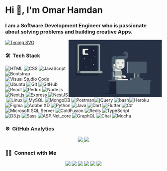 <h1 align="left">Hi 👋, I'm Omar Hamdan</h1>
<h3 align="left">I am a Software Development Engineer who is passionate about solving problems and building creative  Apps.</h3>

[![Typing SVG](https://readme-typing-svg.herokuapp.com?lines=Full+Stack+Developer+;Software+Developer;Always+learning+new+things)](https://git.io/typing-svg)
<img alt="Night Coding" src="https://raw.githubusercontent.com/AVS1508/AVS1508/master/assets/Night-Coding.gif" align="right"/>

### 🛠 &nbsp;Tech Stack

![HTML](https://img.shields.io/badge/-HTML-05122A?style=flat&logo=HTML5)&nbsp;![CSS](https://img.shields.io/badge/-CSS-05122A?style=flat&logo=CSS3&logoColor=1572B6)&nbsp;![JavaScript](https://img.shields.io/badge/-JavaScript-05122A?style=flat&logo=javascript)&nbsp;
![Bootstrap](https://img.shields.io/badge/-Bootstrap-05122A?style=flat&logo=bootstrap&logoColor=563D7C)![Visual Studio Code](https://img.shields.io/badge/-Visual%20Studio%20Code-05122A?style=flat&logo=visual-studio-code&logoColor=007ACC)&nbsp;![Ubuntu](https://img.shields.io/badge/-Ubuntu-05122A?style=flat&logo=Ubuntu&logoColor=E95420 )&nbsp;![Git](https://img.shields.io/badge/-Git-05122A?style=flat&logo=git)&nbsp;![GitHub](https://img.shields.io/badge/-GitHub-05122A?style=flat&logo=github)&nbsp;![React](https://img.shields.io/badge/-React-05122A?style=flat&logo=react)&nbsp;![Redux](https://img.shields.io/badge/-Redux-05122A?style=flat&logo=Redux&logoColor=764abc)&nbsp;![Node.js](https://img.shields.io/badge/-Node.js-05122A?style=flat&logo=node.js)&nbsp;![Next.js](https://img.shields.io/badge/-Next.js-05122A?style=flat&logo=Next.js&logoColor=#000000)&nbsp;![Express](https://img.shields.io/badge/-Express-05122A?style=flat&logo=Express&logoColor=000000)&nbsp;![NestJS](https://img.shields.io/badge/-NestJS-05122A?style=flat&logo=NestJS&logoColor=E0234E)&nbsp;![Linux](https://img.shields.io/badge/-Linux-05122A?style=flat&logo=linux&logoColor=#FCC624)&nbsp;![MySQL](https://img.shields.io/badge/-MySQL-05122A?style=flat&logo=mysql&logoColor=#4479A1)&nbsp;![MongoDB](https://img.shields.io/badge/-MongoDB-05122A?style=flat&logo=mongodb&logoColor=47A248)&nbsp;![Postman](https://img.shields.io/badge/-Postman-05122A?style=flat&logo=Postman&logoColor=#FF6C37)![jQuery](https://img.shields.io/badge/-jQuery-05122A?style=flat&logo=jQuery&logoColor=0769AD)&nbsp;![bash](https://img.shields.io/badge/-bash-05122A?style=flat&logo=GNU%20Bash&logoColor=4EAA25)![Heroku](https://img.shields.io/badge/-Heroku-05122A?style=flat&logo=Heroku&logoColor=430098)&nbsp;![Figma](https://img.shields.io/badge/-Figma-05122A?style=flat&logo=figma&logoColor=#F24E1E)&nbsp;![Adobe XD](https://img.shields.io/badge/-Adobe%20XD-05122A?style=flat&logo=AdobeXD&logoColor=481437)&nbsp;![Python](https://img.shields.io/badge/-Python-05122A?style=flat&logo=python)&nbsp;![Java](https://img.shields.io/badge/-Java-05122A?style=flat&logo=Java&logoColor=FFA518)&nbsp;![Dart](https://img.shields.io/badge/-Dart-05122A?style=flat&logo=Dart&logoColor=0175C2)&nbsp;![Flutter](https://img.shields.io/badge/-Flutter-05122A?style=flat&logo=Flutter&logoColor=02569B)&nbsp;![C#](https://img.shields.io/badge/-C_Sharp-05122A?style=flat&logo=CSharp&logoColor=239120)&nbsp;![Microsoft SQL Server](https://img.shields.io/badge/-Microsoft_SQL_Server-05122A?style=flat&logo=MicrosoftSQLServer&logoColor=CC2927)&nbsp;![ColdFusion](https://img.shields.io/badge/-coldfusion-05122A?style=flat&logo=coldfusion&logoColor=9999FF)&nbsp;![Redis](https://img.shields.io/badge/-Redis-05122A?style=flat&logo=Redis&logoColor=DC382D)&nbsp;![TypeScript](https://img.shields.io/badge/-TypeScript-05122A?style=flat&logo=TypeScript&logoColor=3178C6)&nbsp;<br />
![D3.js](https://img.shields.io/badge/-D3.js-05122A?style=flat&logo=D3.js&logoColor=F9A03C)&nbsp;![Sass](https://img.shields.io/badge/-Sass-05122A?style=flat&logo=sass&logoColor=CC6699)&nbsp;![ASP.Net_core](https://img.shields.io/badge/-ASP.Net_core-05122A?style=flat&logo=.NET&logoColor=512BD4)&nbsp;![GraphQL](https://img.shields.io/badge/-GraphQL-05122A?style=flat&logo=GraphQL&logoColor=E10098)&nbsp;![Chai](https://img.shields.io/badge/-Chai-05122A?style=flat&logo=Chai&logoColor=A30701)&nbsp;![Mocha](https://img.shields.io/badge/-Mocha-05122A?style=flat&logo=Mocha&logoColor=8D6748)&nbsp;

### ⚙️ &nbsp;GitHub Analytics

<p align="center">
<a href="https://github.com/OmarHamdann">
  <img height="180em" src="https://github-readme-stats-eight-theta.vercel.app/api?username=OmarHamdann&show_icons=true&theme=algolia&include_all_commits=true&count_private=true"/>
  <img height="180em" src="https://github-readme-stats-eight-theta.vercel.app/api/top-langs/?username=omarhamdann&layout=compact&langs_count=8&theme=algolia"/>
</a>
</p>

### 🤝🏻 &nbsp;Connect with Me

<p align="center">
<a href="https://omarhamdanportfolio.netlify.app/"><img src="https://img.shields.io/badge/-Omar%20Hamdan-3423A6?style=flat&logo=Google-Chrome&logoColor=white"/></a>
<a href="https://linkedin.com/in/omarhaamdan"><img src="https://img.shields.io/badge/-Omar%20Hamdan-0077B5?style=flat&logo=Linkedin&logoColor=white"/></a>
<a href="mailto:omar.haamdan@gmail.com"><img src="https://img.shields.io/badge/Omar%20Hamdan-D14836?style=flat&logo=Gmail&logoColor=white"/></a>
<a href="https://codepen.io/omar-labib"><img src="https://img.shields.io/badge/-omar labib-rgb(25 25 25)?style=flat&logo=Codepen&logoColor=white"/></a>
<a href="https://www.codewars.com/users/OmarHaamdan"><img src="https://img.shields.io/badge/-OmarHaamdan-B1361E?style=flat&logo=codewars&logoColor=white"/></a>
<a href="https://www.hackerrank.com/omarlabibhamdan"><img src="https://img.shields.io/badge/-OmAr.LaBiB-1ba94c?style=flat&logo=Hackerrank&logoColor=rgb(14 20 30)"/></a>
</p>
